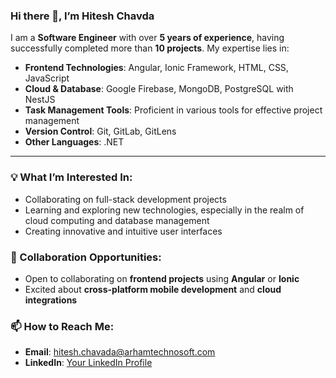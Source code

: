 ### Hi there 👋, I’m Hitesh Chavda

I am a **Software Engineer** with over **5 years of experience**, having successfully completed more than **10 projects**. My expertise lies in:

- **Frontend Technologies**: Angular, Ionic Framework, HTML, CSS, JavaScript
- **Cloud & Database**: Google Firebase, MongoDB, PostgreSQL with NestJS
- **Task Management Tools**: Proficient in various tools for effective project management
- **Version Control**: Git, GitLab, GitLens
- **Other Languages**: .NET

---

### 💡 What I’m Interested In:
- Collaborating on full-stack development projects
- Learning and exploring new technologies, especially in the realm of cloud computing and database management
- Creating innovative and intuitive user interfaces

### 🤝 Collaboration Opportunities:
- Open to collaborating on **frontend projects** using **Angular** or **Ionic**
- Excited about **cross-platform mobile development** and **cloud integrations**

### 📫 How to Reach Me:
- **Email**: hitesh.chavada@arhamtechnosoft.com
- **LinkedIn**: [Your LinkedIn Profile](#)


